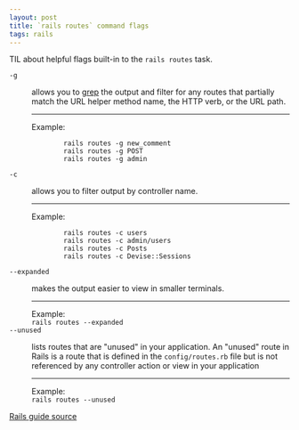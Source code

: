 ```yaml
---
layout: post
title: `rails routes` command flags
tags: rails
---
```


TIL about helpful flags built-in to the `rails routes` task.


 <dl>
    <dt>
      <code>-g</code>
    </dt>
    <dd>
      <p>allows you to <u>grep</u> the output and filter for any routes that partially match the URL helper method name, the HTTP verb, or the URL path.</p>
      <hr>
      Example:
      <code style="display: block; white-space: pre;">
        rails routes -g new_comment
        rails routes -g POST
        rails routes -g admin
      </code>
    </dd>
    <dt>
      <code>-c</code>
    </dt>
    <dd>
      <p>allows you to filter output by controller name.</p>
      <hr>
      Example:
      <code style="display: block; white-space: pre;">
        rails routes -c users
        rails routes -c admin/users
        rails routes -c Posts
        rails routes -c Devise::Sessions
      </code>
    </dd>
    <dt>
      <code>--expanded</code>
    </dt>
    <dd>
      <p>makes the output easier to view in smaller terminals.</p>
      <hr>
      Example:
      <code style="display: block">rails routes --expanded</code>
    </dd>
    <dt>
      <code>--unused</code>
    </dt>
    <dd>
      <p>lists routes that are "unused" in your application. An "unused" route in Rails is a route that is defined in the <code>config/routes.rb</code> file but is not referenced by any controller action or view in your application</p>
      <hr>
      Example:
      <code style="display: block; white-space: pre;">rails routes --unused</code>
    </dd>
</dl> 

[Rails guide source](https://guides.rubyonrails.org/routing.html#searching-routes)
